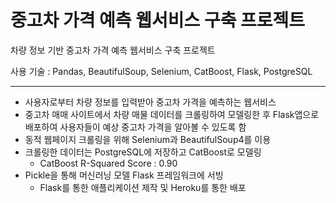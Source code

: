 # 중고차 가격 예측 웹서비스 구축 프로젝트

차량 정보 기반 중고차 가격 예측 웹서비스 구축 프로젝트

사용 기술 : Pandas, BeautifulSoup, Selenium, CatBoost, Flask, PostgreSQL

---

- 사용자로부터 차량 정보를 입력받아 중고차 가격을 예측하는 웹서비스
- 중고차 매매 사이트에서 차량 매물 데이터를 크롤링하여 모델링한 후 Flask앱으로 배포하여 사용자들이 예상 중고차 가격을 알아볼 수 있도록 함
- 동적 웹페이지 크롤링을 위해 Selenium과 BeautifulSoup4를 이용
- 크롤링한 데이터는 PostgreSQL에 저장하고 CatBoost로 모델링
    - CatBoost R-Squared Score : 0.90
- Pickle을 통해 머신러닝 모델 Flask 프레임워크에 서빙
    - Flask를 통한 애플리케이션 제작 및 Heroku를 통한 배포
